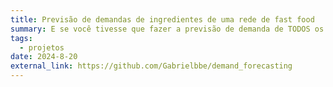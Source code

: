 ```yaml
---
title: Previsão de demandas de ingredientes de uma rede de fast food
summary: E se você tivesse que fazer a previsão de demanda de TODOS os INGREDIENTES utilizados por uma rede de fast food e tivesse que disponibilizar os modelos treinados para as pessoas utilizarem? Foi essa situação que resolvi nesse case. Ferraemntas: Python (MLFlow, sklearn, statsmodels, numpy, pandas ...)
tags:
  - projetos
date: 2024-8-20
external_link: https://github.com/Gabrielbbe/demand_forecasting
---
```

